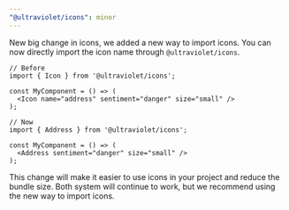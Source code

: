 ```yaml
---
"@ultraviolet/icons": minor
---
```


New big change in icons, we added a new way to import icons. You can now directly import the icon name through `@ultraviolet/icons`.

```tsx
// Before
import { Icon } from '@ultraviolet/icons';

const MyComponent = () => (
  <Icon name="address" sentiment="danger" size="small" />
);
```

```tsx
// Now
import { Address } from '@ultraviolet/icons';

const MyComponent = () => (
  <Address sentiment="danger" size="small" />
);
```

This change will make it easier to use icons in your project and reduce the bundle size.
Both system will continue to work, but we recommend using the new way to import icons.
```
